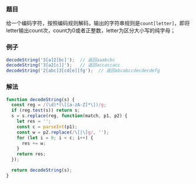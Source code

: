 ### 题目
给一个编码字符，按照编码规则解码，输出的字符串规则是`count[letter]`，即将letter输出count次，count为0或者正整数，letter为区分大小写的纯字母；


### 例子

```js
decodeString('3[a]2[bc]');  // 返回aaabcbc
decodeString('3[a2[c]]');   // 返回accaccacc
decodeString('2[abc]3[cd[e]]fg');  // 返回abcabccdecdecdefg
```

### 解法

```js
function decodeString(s) {
  const reg = /(\d)*(\[[a-zA-Z]*\])/g;
  if (reg.test(s)) return s;
  s = s.replace(reg, function(match, p1, p2) {
    let res = '';
    const c = parseInt(p1);
    const w = p2.replace(/\[|\]g/, '');
    for (let i = 0; i < c; i++) {
      res += w;
    }
    return res;
  });

  return decodeString(s);
}
```